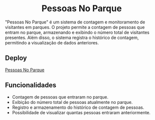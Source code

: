 <h1 style="text-align: center;">Pessoas No Parque</h1>
"Pessoas No Parque" é um sistema de contagem e monitoramento de visitantes em parques. O projeto permite a contagem de pessoas que entram no parque, armazenando e exibindo o número total de visitantes presentes. Além disso, o sistema registra o histórico de contagem, permitindo a visualização de dados anteriores.

## Deploy
[Pessoas No Parque](https://johnvitor-dev.github.io/PessoasNoParque/)


## Funcionalidades

- Contagem de pessoas que entraram no parque.
- Exibição do número total de pessoas atualmente no parque.
- Registro e armazenamento do histórico de contagem de pessoas.
- Possibilidade de visualizar quantas pessoas entraram anteriormente.
